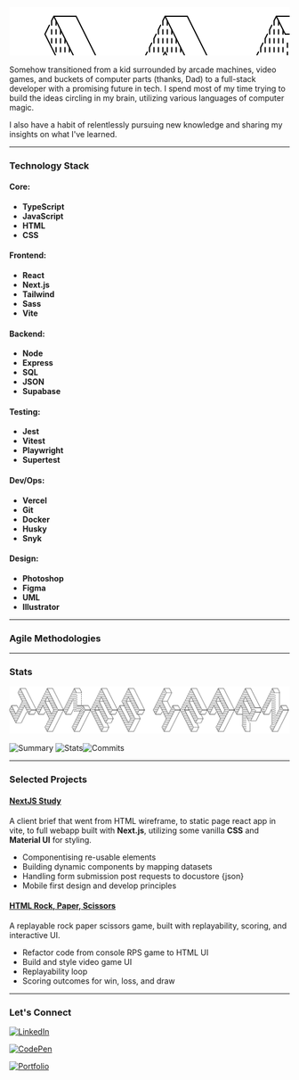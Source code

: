 <svg xmlns="http://www.w3.org/2000/svg" width="2072" height="352" class="svgbob">
    <style>
      .svgbob line, .svgbob path, .svgbob circle, .svgbob rect, .svgbob polygon {
      stroke: black;
      stroke-width: 2;
      stroke-opacity: 1;
      fill-opacity: 1;
      stroke-linecap: round;
      stroke-linejoin: miter;
      }
      .svgbob text {
      white-space: pre;
      fill: black;
      font-family: Iosevka Fixed, monospace;
      font-size: 14px;
      }
      .svgbob rect.backdrop {
      stroke: none;
      fill: white;
      }
      .svgbob .broken {
      stroke-dasharray: 8;
      }
      .svgbob .filled {
      fill: black;
      }
      .svgbob .bg_filled {
      fill: white;
      stroke-width: 1;
      }
      .svgbob .nofill {
      fill: white;
      }
      .svgbob .end_marked_arrow {
      marker-end: url(#arrow);
      }
      .svgbob .start_marked_arrow {
      marker-start: url(#arrow);
      }
      .svgbob .end_marked_diamond {
      marker-end: url(#diamond);
      }
      .svgbob .start_marked_diamond {
      marker-start: url(#diamond);
      }
      .svgbob .end_marked_circle {
      marker-end: url(#circle);
      }
      .svgbob .start_marked_circle {
      marker-start: url(#circle);
      }
      .svgbob .end_marked_open_circle {
      marker-end: url(#open_circle);
      }
      .svgbob .start_marked_open_circle {
      marker-start: url(#open_circle);
      }
      .svgbob .end_marked_big_open_circle {
      marker-end: url(#big_open_circle);
      }
      .svgbob .start_marked_big_open_circle {
      marker-start: url(#big_open_circle);
      }
      <!--separator-->
    </style>
    <defs>
      <marker id="arrow" viewBox="-2 -2 8 8" refX="4" refY="2" markerWidth="7" markerHeight="7" orient="auto-start-reverse">
        <polygon points="0,0 0,4 4,2 0,0"></polygon>
      </marker>
      <marker id="diamond" viewBox="-2 -2 8 8" refX="4" refY="2" markerWidth="7" markerHeight="7" orient="auto-start-reverse">
        <polygon points="0,2 2,0 4,2 2,4 0,2"></polygon>
      </marker>
      <marker id="circle" viewBox="0 0 8 8" refX="4" refY="4" markerWidth="7" markerHeight="7" orient="auto-start-reverse">
        <circle cx="4" cy="4" r="2" class="filled"></circle>
      </marker>
      <marker id="open_circle" viewBox="0 0 8 8" refX="4" refY="4" markerWidth="7" markerHeight="7" orient="auto-start-reverse">
        <circle cx="4" cy="4" r="2" class="bg_filled"></circle>
      </marker>
      <marker id="big_open_circle" viewBox="0 0 8 8" refX="4" refY="4" markerWidth="7" markerHeight="7" orient="auto-start-reverse">
        <circle cx="4" cy="4" r="3" class="bg_filled"></circle>
      </marker>
    </defs>
    <rect class="backdrop" x="0" y="0" width="2072" height="352"></rect>
    <line x1="1964" y1="64" x2="1964" y2="288" class="broken"></line>
    <line x1="1820" y1="192" x2="1860" y2="192" class="solid"></line>
    <line x1="1940" y1="176" x2="1940" y2="272" class="solid"></line>
    <line x1="1752" y1="224" x2="1768" y2="256" class="solid"></line>
    <line x1="1768" y1="264" x2="1780" y2="264" class="broken"></line>
    <line x1="1720" y1="288" x2="1744" y2="336" class="solid"></line>
    <g>
      <line x1="80" y1="16" x2="120" y2="16" class="solid"></line>
      <line x1="80" y1="16" x2="76" y2="24" class="solid"></line>
      <line x1="76" y1="24" x2="76" y2="64" class="broken"></line>
      <line x1="80" y1="16" x2="148" y2="152" class="solid"></line>
      <line x1="84" y1="24" x2="84" y2="80" class="broken"></line>
      <line x1="120" y1="16" x2="184" y2="144" class="solid"></line>
      <line x1="92" y1="40" x2="92" y2="96" class="broken"></line>
      <line x1="100" y1="56" x2="100" y2="160" class="broken"></line>
      <line x1="108" y1="72" x2="108" y2="144" class="broken"></line>
      <line x1="116" y1="88" x2="116" y2="144" class="broken"></line>
      <line x1="124" y1="104" x2="124" y2="160" class="broken"></line>
      <line x1="132" y1="120" x2="132" y2="176" class="broken"></line>
      <line x1="140" y1="136" x2="140" y2="192" class="broken"></line>
      <line x1="144" y1="144" x2="160" y2="176" class="solid"></line>
      <line x1="148" y1="152" x2="148" y2="192" class="broken"></line>
      <line x1="184" y1="144" x2="216" y2="208" class="solid"></line>
      <line x1="248" y1="144" x2="216" y2="208" class="solid"></line>
      <line x1="248" y1="144" x2="296" y2="240" class="solid"></line>
      <line x1="160" y1="176" x2="200" y2="176" class="solid"></line>
      <line x1="208" y1="160" x2="184" y2="208" class="solid"></line>
      <line x1="216" y1="208" x2="256" y2="208" class="solid"></line>
      <line x1="264" y1="192" x2="256" y2="208" class="solid"></line>
      <line x1="296" y1="240" x2="292" y2="248" class="solid"></line>
      <line x1="292" y1="248" x2="292" y2="304" class="broken"></line>
      <line x1="112" y1="144" x2="48" y2="272" class="solid"></line>
      <line x1="112" y1="144" x2="144" y2="208" class="solid"></line>
      <line x1="160" y1="176" x2="144" y2="208" class="solid"></line>
      <line x1="144" y1="208" x2="184" y2="208" class="solid"></line>
      <line x1="8" y1="160" x2="0" y2="176" class="solid"></line>
      <line x1="0" y1="176" x2="48" y2="272" class="solid"></line>
      <line x1="128" y1="192" x2="88" y2="272" class="solid"></line>
      <line x1="48" y1="272" x2="88" y2="272" class="solid"></line>
    </g>
    <g>
      <line x1="280" y1="16" x2="320" y2="16" class="solid"></line>
      <line x1="280" y1="16" x2="276" y2="24" class="solid"></line>
      <line x1="276" y1="24" x2="276" y2="80" class="broken"></line>
      <line x1="280" y1="16" x2="348" y2="152" class="solid"></line>
      <line x1="284" y1="24" x2="284" y2="80" class="broken"></line>
      <line x1="320" y1="16" x2="384" y2="144" class="solid"></line>
      <line x1="292" y1="40" x2="292" y2="96" class="broken"></line>
      <line x1="300" y1="56" x2="300" y2="112" class="broken"></line>
      <line x1="308" y1="72" x2="308" y2="128" class="broken"></line>
      <line x1="316" y1="88" x2="316" y2="144" class="broken"></line>
      <line x1="324" y1="104" x2="324" y2="160" class="broken"></line>
      <line x1="332" y1="120" x2="332" y2="224" class="broken"></line>
      <line x1="340" y1="136" x2="340" y2="208" class="broken"></line>
      <line x1="344" y1="144" x2="360" y2="176" class="solid"></line>
      <line x1="348" y1="152" x2="348" y2="192" class="broken"></line>
      <line x1="480" y1="16" x2="520" y2="16" class="solid"></line>
      <line x1="480" y1="16" x2="476" y2="24" class="solid"></line>
      <line x1="476" y1="24" x2="476" y2="168" class="broken"></line>
      <line x1="480" y1="16" x2="496" y2="48" class="solid"></line>
      <line x1="484" y1="24" x2="484" y2="176" class="broken"></line>
      <line x1="520" y1="16" x2="532" y2="40" class="solid"></line>
      <line x1="492" y1="40" x2="492" y2="176" class="broken"></line>
      <line x1="496" y1="48" x2="536" y2="48" class="solid"></line>
      <line x1="532" y1="40" x2="532" y2="224" class="broken"></line>
      <line x1="476" y1="168" x2="456" y2="208" class="solid"></line>
      <line x1="472" y1="96" x2="416" y2="208" class="solid"></line>
      <line x1="384" y1="144" x2="416" y2="208" class="solid"></line>
      <line x1="360" y1="176" x2="400" y2="176" class="solid"></line>
      <line x1="408" y1="160" x2="320" y2="336" class="solid"></line>
      <line x1="360" y1="176" x2="296" y2="304" class="solid"></line>
      <line x1="416" y1="208" x2="456" y2="208" class="solid"></line>
      <line x1="272" y1="288" x2="264" y2="304" class="solid"></line>
      <line x1="264" y1="304" x2="280" y2="336" class="solid"></line>
      <line x1="296" y1="304" x2="280" y2="336" class="solid"></line>
      <line x1="280" y1="336" x2="320" y2="336" class="solid"></line>
    </g>
    <g>
      <line x1="680" y1="16" x2="720" y2="16" class="solid"></line>
      <line x1="680" y1="16" x2="676" y2="24" class="solid"></line>
      <line x1="676" y1="24" x2="676" y2="80" class="broken"></line>
      <line x1="680" y1="16" x2="748" y2="152" class="solid"></line>
      <line x1="684" y1="24" x2="684" y2="80" class="broken"></line>
      <line x1="720" y1="16" x2="848" y2="272" class="solid"></line>
      <line x1="692" y1="40" x2="692" y2="96" class="broken"></line>
      <line x1="700" y1="56" x2="700" y2="112" class="broken"></line>
      <line x1="708" y1="72" x2="708" y2="128" class="broken"></line>
      <line x1="716" y1="88" x2="716" y2="144" class="broken"></line>
      <line x1="724" y1="104" x2="724" y2="160" class="broken"></line>
      <line x1="732" y1="120" x2="732" y2="176" class="broken"></line>
      <line x1="740" y1="136" x2="740" y2="192" class="broken"></line>
      <line x1="744" y1="144" x2="760" y2="176" class="solid"></line>
      <line x1="748" y1="152" x2="748" y2="192" class="broken"></line>
      <line x1="760" y1="176" x2="800" y2="176" class="solid"></line>
      <line x1="808" y1="160" x2="784" y2="208" class="solid"></line>
      <line x1="680" y1="80" x2="664" y2="112" class="solid"></line>
      <line x1="680" y1="80" x2="744" y2="208" class="solid"></line>
      <line x1="664" y1="112" x2="696" y2="112" class="solid"></line>
      <line x1="664" y1="112" x2="728" y2="240" class="solid"></line>
      <line x1="668" y1="120" x2="668" y2="176" class="broken"></line>
      <line x1="676" y1="136" x2="676" y2="192" class="broken"></line>
      <line x1="684" y1="152" x2="684" y2="208" class="broken"></line>
      <line x1="692" y1="168" x2="692" y2="224" class="broken"></line>
      <line x1="700" y1="184" x2="700" y2="240" class="broken"></line>
      <line x1="760" y1="176" x2="744" y2="208" class="solid"></line>
      <line x1="708" y1="200" x2="708" y2="256" class="broken"></line>
      <line x1="744" y1="208" x2="784" y2="208" class="solid"></line>
      <line x1="716" y1="216" x2="716" y2="256" class="broken"></line>
      <line x1="752" y1="208" x2="768" y2="240" class="solid"></line>
      <line x1="728" y1="240" x2="768" y2="240" class="solid"></line>
      <line x1="768" y1="240" x2="752" y2="272" class="solid"></line>
      <line x1="880" y1="16" x2="920" y2="16" class="solid"></line>
      <line x1="880" y1="16" x2="876" y2="24" class="solid"></line>
      <line x1="876" y1="24" x2="876" y2="80" class="broken"></line>
      <line x1="880" y1="16" x2="948" y2="152" class="solid"></line>
      <line x1="884" y1="24" x2="884" y2="80" class="broken"></line>
      <line x1="920" y1="16" x2="984" y2="144" class="solid"></line>
      <line x1="892" y1="40" x2="892" y2="96" class="broken"></line>
      <line x1="900" y1="56" x2="900" y2="112" class="broken"></line>
      <line x1="908" y1="72" x2="908" y2="128" class="broken"></line>
      <line x1="916" y1="88" x2="916" y2="144" class="broken"></line>
      <line x1="924" y1="104" x2="924" y2="160" class="broken"></line>
      <line x1="932" y1="120" x2="932" y2="176" class="broken"></line>
      <line x1="940" y1="136" x2="940" y2="192" class="broken"></line>
      <line x1="944" y1="144" x2="960" y2="176" class="solid"></line>
      <line x1="948" y1="152" x2="948" y2="192" class="broken"></line>
      <line x1="984" y1="144" x2="1000" y2="176" class="solid"></line>
      <line x1="960" y1="176" x2="1000" y2="176" class="solid"></line>
      <line x1="1000" y1="176" x2="984" y2="208" class="solid"></line>
      <line x1="880" y1="80" x2="864" y2="112" class="solid"></line>
      <line x1="880" y1="80" x2="944" y2="208" class="solid"></line>
      <line x1="864" y1="112" x2="896" y2="112" class="solid"></line>
      <line x1="864" y1="112" x2="928" y2="240" class="solid"></line>
      <line x1="868" y1="120" x2="868" y2="176" class="broken"></line>
      <line x1="876" y1="136" x2="876" y2="192" class="broken"></line>
      <line x1="884" y1="152" x2="884" y2="208" class="broken"></line>
      <line x1="892" y1="168" x2="892" y2="224" class="broken"></line>
      <line x1="900" y1="184" x2="900" y2="288" class="broken"></line>
      <line x1="960" y1="176" x2="944" y2="208" class="solid"></line>
      <line x1="908" y1="200" x2="908" y2="272" class="broken"></line>
      <line x1="944" y1="208" x2="984" y2="208" class="solid"></line>
      <line x1="916" y1="216" x2="916" y2="256" class="broken"></line>
      <line x1="952" y1="208" x2="968" y2="240" class="solid"></line>
      <line x1="928" y1="240" x2="968" y2="240" class="solid"></line>
      <line x1="928" y1="240" x2="880" y2="336" class="solid"></line>
      <line x1="968" y1="240" x2="920" y2="336" class="solid"></line>
      <line x1="848" y1="272" x2="880" y2="336" class="solid"></line>
      <line x1="880" y1="336" x2="920" y2="336" class="solid"></line>
      <line x1="500" y1="64" x2="500" y2="176" class="broken"></line>
      <line x1="500" y1="144" x2="584" y2="144" class="solid"></line>
      <line x1="508" y1="144" x2="508" y2="176" class="broken"></line>
      <line x1="516" y1="144" x2="516" y2="176" class="broken"></line>
      <line x1="524" y1="144" x2="524" y2="176" class="broken"></line>
      <line x1="540" y1="144" x2="540" y2="208" class="broken"></line>
      <line x1="544" y1="144" x2="560" y2="176" class="solid"></line>
      <line x1="548" y1="152" x2="548" y2="192" class="broken"></line>
      <line x1="584" y1="144" x2="648" y2="272" class="solid"></line>
      <line x1="560" y1="176" x2="600" y2="176" class="solid"></line>
      <line x1="608" y1="160" x2="520" y2="336" class="solid"></line>
      <line x1="560" y1="176" x2="496" y2="304" class="solid"></line>
      <line x1="648" y1="272" x2="680" y2="336" class="solid"></line>
      <line x1="648" y1="144" x2="632" y2="176" class="solid"></line>
      <line x1="648" y1="144" x2="712" y2="272" class="solid"></line>
      <line x1="632" y1="176" x2="664" y2="176" class="solid"></line>
      <line x1="632" y1="176" x2="696" y2="304" class="solid"></line>
      <line x1="636" y1="184" x2="636" y2="240" class="broken"></line>
      <line x1="644" y1="200" x2="644" y2="256" class="broken"></line>
      <line x1="652" y1="216" x2="652" y2="272" class="broken"></line>
      <line x1="660" y1="232" x2="660" y2="288" class="broken"></line>
      <line x1="668" y1="248" x2="668" y2="304" class="broken"></line>
      <line x1="728" y1="240" x2="712" y2="272" class="solid"></line>
      <line x1="676" y1="264" x2="676" y2="320" class="broken"></line>
      <line x1="712" y1="272" x2="752" y2="272" class="solid"></line>
      <line x1="684" y1="280" x2="684" y2="320" class="broken"></line>
      <line x1="720" y1="272" x2="736" y2="304" class="solid"></line>
      <line x1="696" y1="304" x2="736" y2="304" class="solid"></line>
      <line x1="696" y1="304" x2="680" y2="336" class="solid"></line>
      <line x1="736" y1="304" x2="720" y2="336" class="solid"></line>
      <line x1="680" y1="336" x2="720" y2="336" class="solid"></line>
      <line x1="472" y1="288" x2="464" y2="304" class="solid"></line>
      <line x1="464" y1="304" x2="480" y2="336" class="solid"></line>
      <line x1="496" y1="304" x2="480" y2="336" class="solid"></line>
      <line x1="480" y1="336" x2="520" y2="336" class="solid"></line>
    </g>
    <g>
      <line x1="72" y1="32" x2="64" y2="48" class="solid"></line>
      <line x1="64" y1="48" x2="96" y2="112" class="solid"></line>
      <line x1="96" y1="112" x2="92" y2="120" class="solid"></line>
      <line x1="92" y1="120" x2="92" y2="176" class="broken"></line>
    </g>
    <g>
      <line x1="272" y1="32" x2="268" y2="40" class="solid"></line>
      <line x1="268" y1="40" x2="268" y2="96" class="broken"></line>
    </g>
    <g>
      <line x1="472" y1="32" x2="468" y2="40" class="solid"></line>
      <line x1="468" y1="40" x2="468" y2="96" class="broken"></line>
    </g>
    <g>
      <line x1="672" y1="32" x2="668" y2="40" class="solid"></line>
      <line x1="668" y1="40" x2="668" y2="96" class="broken"></line>
    </g>
    <g>
      <line x1="872" y1="32" x2="868" y2="40" class="solid"></line>
      <line x1="868" y1="40" x2="868" y2="96" class="broken"></line>
    </g>
    <g>
      <line x1="264" y1="48" x2="260" y2="56" class="solid"></line>
      <line x1="260" y1="56" x2="260" y2="160" class="broken"></line>
    </g>
    <g>
      <line x1="464" y1="48" x2="460" y2="56" class="solid"></line>
      <line x1="460" y1="56" x2="460" y2="112" class="broken"></line>
    </g>
    <g>
      <line x1="664" y1="48" x2="660" y2="56" class="solid"></line>
      <line x1="660" y1="56" x2="660" y2="160" class="broken"></line>
    </g>
    <g>
      <line x1="864" y1="48" x2="860" y2="56" class="solid"></line>
      <line x1="860" y1="56" x2="860" y2="160" class="broken"></line>
    </g>
    <g>
      <line x1="256" y1="64" x2="252" y2="72" class="solid"></line>
      <line x1="252" y1="72" x2="252" y2="144" class="broken"></line>
    </g>
    <g>
      <line x1="456" y1="64" x2="452" y2="72" class="solid"></line>
      <line x1="452" y1="72" x2="452" y2="128" class="broken"></line>
    </g>
    <g>
      <line x1="656" y1="64" x2="652" y2="72" class="solid"></line>
      <line x1="652" y1="72" x2="652" y2="144" class="broken"></line>
    </g>
    <g>
      <line x1="856" y1="64" x2="852" y2="72" class="solid"></line>
      <line x1="852" y1="72" x2="852" y2="144" class="broken"></line>
    </g>
    <g>
      <line x1="248" y1="80" x2="244" y2="88" class="solid"></line>
      <line x1="244" y1="88" x2="244" y2="144" class="broken"></line>
    </g>
    <g>
      <line x1="280" y1="80" x2="264" y2="112" class="solid"></line>
      <line x1="280" y1="80" x2="328" y2="176" class="solid"></line>
      <line x1="264" y1="112" x2="296" y2="112" class="solid"></line>
      <line x1="264" y1="112" x2="312" y2="208" class="solid"></line>
      <line x1="268" y1="120" x2="268" y2="176" class="broken"></line>
      <line x1="276" y1="136" x2="276" y2="192" class="broken"></line>
      <line x1="284" y1="152" x2="284" y2="208" class="broken"></line>
      <line x1="292" y1="168" x2="292" y2="224" class="broken"></line>
      <line x1="300" y1="184" x2="300" y2="288" class="broken"></line>
      <line x1="328" y1="176" x2="324" y2="184" class="solid"></line>
      <line x1="324" y1="184" x2="324" y2="240" class="broken"></line>
      <line x1="308" y1="200" x2="308" y2="272" class="broken"></line>
    </g>
    <g>
      <line x1="448" y1="80" x2="444" y2="88" class="solid"></line>
      <line x1="444" y1="88" x2="444" y2="144" class="broken"></line>
    </g>
    <g>
      <line x1="648" y1="80" x2="644" y2="88" class="solid"></line>
      <line x1="644" y1="88" x2="644" y2="144" class="broken"></line>
    </g>
    <g>
      <line x1="848" y1="80" x2="844" y2="88" class="solid"></line>
      <line x1="844" y1="88" x2="844" y2="128" class="broken"></line>
    </g>
    <g>
      <line x1="240" y1="96" x2="236" y2="104" class="solid"></line>
      <line x1="236" y1="104" x2="236" y2="160" class="broken"></line>
    </g>
    <g>
      <line x1="440" y1="96" x2="436" y2="104" class="solid"></line>
      <line x1="436" y1="104" x2="436" y2="160" class="broken"></line>
    </g>
    <g>
      <line x1="640" y1="96" x2="636" y2="104" class="solid"></line>
      <line x1="636" y1="104" x2="636" y2="160" class="broken"></line>
    </g>
    <g>
      <line x1="840" y1="96" x2="832" y2="112" class="solid"></line>
      <line x1="832" y1="112" x2="896" y2="240" class="solid"></line>
      <line x1="816" y1="144" x2="848" y2="144" class="solid"></line>
      <line x1="816" y1="144" x2="812" y2="152" class="solid"></line>
      <line x1="812" y1="152" x2="812" y2="192" class="broken"></line>
      <line x1="816" y1="144" x2="880" y2="272" class="solid"></line>
      <line x1="820" y1="152" x2="820" y2="208" class="broken"></line>
      <line x1="828" y1="168" x2="828" y2="224" class="broken"></line>
      <line x1="836" y1="184" x2="836" y2="240" class="broken"></line>
      <line x1="844" y1="200" x2="844" y2="256" class="broken"></line>
      <line x1="852" y1="216" x2="852" y2="272" class="broken"></line>
      <line x1="860" y1="232" x2="860" y2="288" class="broken"></line>
      <line x1="868" y1="248" x2="868" y2="304" class="broken"></line>
      <line x1="896" y1="240" x2="892" y2="248" class="solid"></line>
      <line x1="892" y1="248" x2="892" y2="304" class="broken"></line>
      <line x1="876" y1="264" x2="876" y2="320" class="broken"></line>
    </g>
    <g>
      <line x1="232" y1="112" x2="228" y2="120" class="solid"></line>
      <line x1="228" y1="120" x2="228" y2="176" class="broken"></line>
    </g>
    <g>
      <line x1="432" y1="112" x2="428" y2="120" class="solid"></line>
      <line x1="428" y1="120" x2="428" y2="176" class="broken"></line>
    </g>
    <g>
      <line x1="632" y1="112" x2="628" y2="120" class="solid"></line>
      <line x1="628" y1="120" x2="628" y2="224" class="broken"></line>
    </g>
    <g>
      <line x1="16" y1="144" x2="56" y2="144" class="solid"></line>
      <line x1="16" y1="144" x2="12" y2="152" class="solid"></line>
      <line x1="12" y1="152" x2="12" y2="192" class="broken"></line>
      <line x1="16" y1="144" x2="48" y2="208" class="solid"></line>
      <line x1="20" y1="152" x2="20" y2="208" class="broken"></line>
      <line x1="56" y1="144" x2="64" y2="160" class="solid"></line>
      <line x1="28" y1="168" x2="28" y2="224" class="broken"></line>
      <line x1="36" y1="184" x2="36" y2="240" class="broken"></line>
      <line x1="44" y1="200" x2="44" y2="256" class="broken"></line>
    </g>
    <g>
      <line x1="88" y1="128" x2="84" y2="136" class="solid"></line>
      <line x1="84" y1="136" x2="84" y2="192" class="broken"></line>
    </g>
    <g>
      <line x1="224" y1="128" x2="220" y2="136" class="solid"></line>
      <line x1="220" y1="136" x2="220" y2="192" class="broken"></line>
    </g>
    <g>
      <line x1="424" y1="128" x2="420" y2="136" class="solid"></line>
      <line x1="420" y1="136" x2="420" y2="192" class="broken"></line>
    </g>
    <g>
      <line x1="624" y1="128" x2="620" y2="136" class="solid"></line>
      <line x1="620" y1="136" x2="620" y2="208" class="broken"></line>
    </g>
    <g>
      <line x1="80" y1="144" x2="76" y2="152" class="solid"></line>
      <line x1="76" y1="152" x2="76" y2="208" class="broken"></line>
    </g>
    <g>
      <line x1="216" y1="144" x2="212" y2="152" class="solid"></line>
      <line x1="212" y1="152" x2="212" y2="192" class="broken"></line>
    </g>
    <g>
      <line x1="416" y1="144" x2="412" y2="152" class="solid"></line>
      <line x1="412" y1="152" x2="412" y2="192" class="broken"></line>
    </g>
    <g>
      <line x1="616" y1="144" x2="612" y2="152" class="solid"></line>
      <line x1="612" y1="152" x2="612" y2="192" class="broken"></line>
    </g>
    <g>
      <line x1="72" y1="160" x2="68" y2="168" class="solid"></line>
      <line x1="68" y1="168" x2="68" y2="224" class="broken"></line>
    </g>
    <g>
      <line x1="64" y1="176" x2="60" y2="184" class="solid"></line>
      <line x1="60" y1="184" x2="60" y2="240" class="broken"></line>
    </g>
    <g>
      <line x1="480" y1="184" x2="524" y2="184" class="broken"></line>
      <line x1="528" y1="176" x2="524" y2="184" class="solid"></line>
      <line x1="524" y1="184" x2="524" y2="240" class="broken"></line>
    </g>
    <g>
      <line x1="56" y1="192" x2="52" y2="200" class="solid"></line>
      <line x1="52" y1="200" x2="52" y2="256" class="broken"></line>
    </g>
    <g>
      <line x1="320" y1="192" x2="316" y2="200" class="solid"></line>
      <line x1="316" y1="200" x2="316" y2="256" class="broken"></line>
    </g>
    <g>
      <line x1="520" y1="192" x2="516" y2="200" class="solid"></line>
      <line x1="516" y1="200" x2="516" y2="256" class="broken"></line>
    </g>
    <g>
      <line x1="512" y1="208" x2="508" y2="216" class="solid"></line>
      <line x1="508" y1="216" x2="508" y2="272" class="broken"></line>
    </g>
    <g>
      <line x1="504" y1="224" x2="500" y2="232" class="solid"></line>
      <line x1="500" y1="232" x2="500" y2="288" class="broken"></line>
    </g>
    <g>
      <line x1="496" y1="240" x2="492" y2="248" class="solid"></line>
      <line x1="492" y1="248" x2="492" y2="304" class="broken"></line>
    </g>
    <g>
      <line x1="288" y1="256" x2="284" y2="264" class="solid"></line>
      <line x1="284" y1="264" x2="284" y2="320" class="broken"></line>
    </g>
    <g>
      <line x1="488" y1="256" x2="484" y2="264" class="solid"></line>
      <line x1="484" y1="264" x2="484" y2="320" class="broken"></line>
    </g>
    <g>
      <line x1="888" y1="256" x2="884" y2="264" class="solid"></line>
      <line x1="884" y1="264" x2="884" y2="320" class="broken"></line>
    </g>
    <g>
      <line x1="280" y1="272" x2="276" y2="280" class="solid"></line>
      <line x1="276" y1="280" x2="276" y2="320" class="broken"></line>
    </g>
    <g>
      <line x1="480" y1="272" x2="476" y2="280" class="solid"></line>
      <line x1="476" y1="280" x2="476" y2="320" class="broken"></line>
    </g>
    <g>
      <line x1="1144" y1="16" x2="1184" y2="16" class="solid"></line>
      <line x1="1144" y1="16" x2="1140" y2="24" class="solid"></line>
      <line x1="1140" y1="24" x2="1140" y2="80" class="broken"></line>
      <line x1="1144" y1="16" x2="1160" y2="48" class="solid"></line>
      <line x1="1148" y1="24" x2="1148" y2="64" class="broken"></line>
      <line x1="1184" y1="16" x2="1200" y2="48" class="solid"></line>
      <line x1="1160" y1="48" x2="1200" y2="48" class="solid"></line>
      <line x1="1160" y1="48" x2="1128" y2="112" class="solid"></line>
      <line x1="1200" y1="48" x2="1168" y2="112" class="solid"></line>
      <line x1="1128" y1="112" x2="1168" y2="112" class="solid"></line>
      <line x1="1128" y1="112" x2="1176" y2="208" class="solid"></line>
      <line x1="1132" y1="120" x2="1132" y2="176" class="broken"></line>
      <line x1="1168" y1="112" x2="1192" y2="160" class="solid"></line>
      <line x1="1140" y1="136" x2="1140" y2="192" class="broken"></line>
      <line x1="1148" y1="152" x2="1148" y2="208" class="broken"></line>
      <line x1="1156" y1="168" x2="1156" y2="224" class="broken"></line>
      <line x1="1164" y1="184" x2="1164" y2="288" class="broken"></line>
      <line x1="1172" y1="200" x2="1172" y2="272" class="broken"></line>
    </g>
    <g>
      <line x1="1344" y1="16" x2="1384" y2="16" class="solid"></line>
      <line x1="1344" y1="16" x2="1340" y2="24" class="solid"></line>
      <line x1="1340" y1="24" x2="1340" y2="80" class="broken"></line>
      <line x1="1344" y1="16" x2="1412" y2="152" class="solid"></line>
      <line x1="1348" y1="24" x2="1348" y2="80" class="broken"></line>
      <line x1="1384" y1="16" x2="1448" y2="144" class="solid"></line>
      <line x1="1356" y1="40" x2="1356" y2="96" class="broken"></line>
      <line x1="1364" y1="56" x2="1364" y2="112" class="broken"></line>
      <line x1="1372" y1="72" x2="1372" y2="128" class="broken"></line>
      <line x1="1380" y1="88" x2="1380" y2="144" class="broken"></line>
      <line x1="1388" y1="104" x2="1388" y2="160" class="broken"></line>
      <line x1="1396" y1="120" x2="1396" y2="176" class="broken"></line>
      <line x1="1404" y1="136" x2="1404" y2="192" class="broken"></line>
      <line x1="1408" y1="144" x2="1424" y2="176" class="solid"></line>
      <line x1="1412" y1="152" x2="1412" y2="192" class="broken"></line>
      <line x1="1448" y1="144" x2="1480" y2="208" class="solid"></line>
      <line x1="1512" y1="144" x2="1480" y2="208" class="solid"></line>
      <line x1="1512" y1="144" x2="1560" y2="240" class="solid"></line>
      <line x1="1424" y1="176" x2="1464" y2="176" class="solid"></line>
      <line x1="1472" y1="160" x2="1448" y2="208" class="solid"></line>
      <line x1="1480" y1="208" x2="1520" y2="208" class="solid"></line>
      <line x1="1528" y1="192" x2="1520" y2="208" class="solid"></line>
      <line x1="1560" y1="240" x2="1556" y2="248" class="solid"></line>
      <line x1="1556" y1="248" x2="1556" y2="304" class="broken"></line>
      <line x1="1344" y1="80" x2="1328" y2="112" class="solid"></line>
      <line x1="1344" y1="80" x2="1408" y2="208" class="solid"></line>
      <line x1="1328" y1="112" x2="1360" y2="112" class="solid"></line>
      <line x1="1328" y1="112" x2="1392" y2="240" class="solid"></line>
      <line x1="1332" y1="120" x2="1332" y2="176" class="broken"></line>
      <line x1="1340" y1="136" x2="1340" y2="192" class="broken"></line>
      <line x1="1348" y1="152" x2="1348" y2="208" class="broken"></line>
      <line x1="1356" y1="168" x2="1356" y2="224" class="broken"></line>
      <line x1="1364" y1="184" x2="1364" y2="240" class="broken"></line>
      <line x1="1424" y1="176" x2="1408" y2="208" class="solid"></line>
      <line x1="1372" y1="200" x2="1372" y2="256" class="broken"></line>
      <line x1="1408" y1="208" x2="1448" y2="208" class="solid"></line>
      <line x1="1380" y1="216" x2="1380" y2="256" class="broken"></line>
      <line x1="1416" y1="208" x2="1432" y2="240" class="solid"></line>
      <line x1="1392" y1="240" x2="1432" y2="240" class="solid"></line>
      <line x1="1432" y1="240" x2="1416" y2="272" class="solid"></line>
      <line x1="1208" y1="144" x2="1248" y2="144" class="solid"></line>
      <line x1="1208" y1="144" x2="1204" y2="152" class="solid"></line>
      <line x1="1204" y1="152" x2="1204" y2="208" class="broken"></line>
      <line x1="1208" y1="144" x2="1224" y2="176" class="solid"></line>
      <line x1="1212" y1="152" x2="1212" y2="192" class="broken"></line>
      <line x1="1248" y1="144" x2="1312" y2="272" class="solid"></line>
      <line x1="1224" y1="176" x2="1264" y2="176" class="solid"></line>
      <line x1="1272" y1="160" x2="1184" y2="336" class="solid"></line>
      <line x1="1224" y1="176" x2="1160" y2="304" class="solid"></line>
      <line x1="1312" y1="272" x2="1344" y2="336" class="solid"></line>
      <line x1="1312" y1="144" x2="1296" y2="176" class="solid"></line>
      <line x1="1312" y1="144" x2="1376" y2="272" class="solid"></line>
      <line x1="1296" y1="176" x2="1328" y2="176" class="solid"></line>
      <line x1="1296" y1="176" x2="1360" y2="304" class="solid"></line>
      <line x1="1300" y1="184" x2="1300" y2="240" class="broken"></line>
      <line x1="1308" y1="200" x2="1308" y2="256" class="broken"></line>
      <line x1="1316" y1="216" x2="1316" y2="272" class="broken"></line>
      <line x1="1324" y1="232" x2="1324" y2="288" class="broken"></line>
      <line x1="1332" y1="248" x2="1332" y2="304" class="broken"></line>
      <line x1="1392" y1="240" x2="1376" y2="272" class="solid"></line>
      <line x1="1340" y1="264" x2="1340" y2="320" class="broken"></line>
      <line x1="1376" y1="272" x2="1416" y2="272" class="solid"></line>
      <line x1="1348" y1="280" x2="1348" y2="320" class="broken"></line>
      <line x1="1384" y1="272" x2="1400" y2="304" class="solid"></line>
      <line x1="1360" y1="304" x2="1400" y2="304" class="solid"></line>
      <line x1="1360" y1="304" x2="1344" y2="336" class="solid"></line>
      <line x1="1400" y1="304" x2="1384" y2="336" class="solid"></line>
      <line x1="1344" y1="336" x2="1384" y2="336" class="solid"></line>
      <line x1="1136" y1="288" x2="1128" y2="304" class="solid"></line>
      <line x1="1128" y1="304" x2="1144" y2="336" class="solid"></line>
      <line x1="1160" y1="304" x2="1144" y2="336" class="solid"></line>
      <line x1="1144" y1="336" x2="1184" y2="336" class="solid"></line>
    </g>
    <g>
      <line x1="1544" y1="16" x2="1584" y2="16" class="solid"></line>
      <line x1="1544" y1="16" x2="1540" y2="24" class="solid"></line>
      <line x1="1540" y1="24" x2="1540" y2="80" class="broken"></line>
      <line x1="1544" y1="16" x2="1612" y2="152" class="solid"></line>
      <line x1="1548" y1="24" x2="1548" y2="80" class="broken"></line>
      <line x1="1584" y1="16" x2="1648" y2="144" class="solid"></line>
      <line x1="1556" y1="40" x2="1556" y2="96" class="broken"></line>
      <line x1="1564" y1="56" x2="1564" y2="112" class="broken"></line>
      <line x1="1572" y1="72" x2="1572" y2="128" class="broken"></line>
      <line x1="1580" y1="88" x2="1580" y2="144" class="broken"></line>
      <line x1="1588" y1="104" x2="1588" y2="160" class="broken"></line>
      <line x1="1596" y1="120" x2="1596" y2="224" class="broken"></line>
      <line x1="1604" y1="136" x2="1604" y2="208" class="broken"></line>
      <line x1="1608" y1="144" x2="1624" y2="176" class="solid"></line>
      <line x1="1612" y1="152" x2="1612" y2="192" class="broken"></line>
      <line x1="1648" y1="144" x2="1680" y2="208" class="solid"></line>
      <line x1="1712" y1="144" x2="1680" y2="208" class="solid"></line>
      <line x1="1712" y1="144" x2="1724" y2="168" class="solid"></line>
      <line x1="1624" y1="176" x2="1664" y2="176" class="solid"></line>
      <line x1="1672" y1="160" x2="1584" y2="336" class="solid"></line>
      <line x1="1724" y1="168" x2="1724" y2="288" class="solid"></line>
      <line x1="1624" y1="176" x2="1560" y2="304" class="solid"></line>
      <line x1="1680" y1="208" x2="1724" y2="208" class="solid"></line>
      <line x1="1536" y1="288" x2="1528" y2="304" class="solid"></line>
      <line x1="1528" y1="304" x2="1544" y2="336" class="solid"></line>
      <line x1="1560" y1="304" x2="1544" y2="336" class="solid"></line>
      <line x1="1544" y1="336" x2="1584" y2="336" class="solid"></line>
    </g>
    <g>
      <line x1="1744" y1="16" x2="1784" y2="16" class="solid"></line>
      <line x1="1744" y1="16" x2="1740" y2="24" class="solid"></line>
      <line x1="1740" y1="24" x2="1740" y2="80" class="broken"></line>
      <line x1="1744" y1="16" x2="1812" y2="152" class="solid"></line>
      <line x1="1748" y1="24" x2="1748" y2="80" class="broken"></line>
      <line x1="1784" y1="16" x2="1848" y2="144" class="solid"></line>
      <line x1="1756" y1="40" x2="1756" y2="96" class="broken"></line>
      <line x1="1764" y1="56" x2="1764" y2="112" class="broken"></line>
      <line x1="1772" y1="72" x2="1772" y2="128" class="broken"></line>
      <line x1="1780" y1="88" x2="1780" y2="144" class="broken"></line>
      <line x1="1788" y1="104" x2="1788" y2="160" class="broken"></line>
      <line x1="1796" y1="120" x2="1796" y2="224" class="broken"></line>
      <line x1="1804" y1="136" x2="1804" y2="208" class="broken"></line>
      <line x1="1808" y1="144" x2="1816" y2="160" class="solid"></line>
      <line x1="1812" y1="152" x2="1812" y2="192" class="broken"></line>
      <line x1="1816" y1="160" x2="1856" y2="160" class="solid"></line>
      <line x1="1848" y1="144" x2="1856" y2="160" class="solid"></line>
    </g>
    <g>
      <line x1="1944" y1="16" x2="1984" y2="16" class="solid"></line>
      <line x1="1944" y1="16" x2="1940" y2="24" class="solid"></line>
      <line x1="1940" y1="24" x2="1940" y2="168" class="broken"></line>
      <line x1="1944" y1="16" x2="1960" y2="48" class="solid"></line>
      <line x1="1948" y1="24" x2="1948" y2="320" class="broken"></line>
      <line x1="1984" y1="16" x2="1996" y2="40" class="solid"></line>
      <line x1="1956" y1="40" x2="1956" y2="304" class="broken"></line>
      <line x1="1960" y1="48" x2="2000" y2="48" class="solid"></line>
      <line x1="1996" y1="40" x2="1996" y2="160" class="solid"></line>
      <line x1="1940" y1="168" x2="1920" y2="208" class="solid"></line>
      <line x1="1936" y1="96" x2="1880" y2="208" class="solid"></line>
      <line x1="1860" y1="160" x2="1860" y2="168" class="solid"></line>
      <line x1="1860" y1="168" x2="1880" y2="208" class="solid"></line>
      <line x1="1872" y1="160" x2="1864" y2="176" class="solid"></line>
      <line x1="1880" y1="208" x2="1920" y2="208" class="solid"></line>
    </g>
    <g>
      <line x1="1136" y1="32" x2="1132" y2="40" class="solid"></line>
      <line x1="1132" y1="40" x2="1132" y2="96" class="broken"></line>
    </g>
    <g>
      <line x1="1336" y1="32" x2="1332" y2="40" class="solid"></line>
      <line x1="1332" y1="40" x2="1332" y2="96" class="broken"></line>
    </g>
    <g>
      <line x1="1536" y1="32" x2="1532" y2="40" class="solid"></line>
      <line x1="1532" y1="40" x2="1532" y2="96" class="broken"></line>
    </g>
    <g>
      <line x1="1736" y1="32" x2="1732" y2="40" class="solid"></line>
      <line x1="1732" y1="40" x2="1732" y2="96" class="broken"></line>
    </g>
    <g>
      <line x1="1936" y1="32" x2="1932" y2="40" class="solid"></line>
      <line x1="1932" y1="40" x2="1932" y2="96" class="broken"></line>
    </g>
    <g>
      <line x1="1128" y1="48" x2="1124" y2="56" class="solid"></line>
      <line x1="1124" y1="56" x2="1124" y2="160" class="broken"></line>
    </g>
    <g>
      <line x1="1328" y1="48" x2="1324" y2="56" class="solid"></line>
      <line x1="1324" y1="56" x2="1324" y2="160" class="broken"></line>
    </g>
    <g>
      <line x1="1528" y1="48" x2="1524" y2="56" class="solid"></line>
      <line x1="1524" y1="56" x2="1524" y2="160" class="broken"></line>
    </g>
    <g>
      <line x1="1728" y1="48" x2="1724" y2="56" class="solid"></line>
      <line x1="1724" y1="56" x2="1724" y2="160" class="broken"></line>
    </g>
    <g>
      <line x1="1928" y1="48" x2="1924" y2="56" class="solid"></line>
      <line x1="1924" y1="56" x2="1924" y2="112" class="broken"></line>
    </g>
    <g>
      <line x1="1120" y1="64" x2="1116" y2="72" class="solid"></line>
      <line x1="1116" y1="72" x2="1116" y2="144" class="broken"></line>
    </g>
    <g>
      <line x1="1320" y1="64" x2="1316" y2="72" class="solid"></line>
      <line x1="1316" y1="72" x2="1316" y2="144" class="broken"></line>
    </g>
    <g>
      <line x1="1520" y1="64" x2="1516" y2="72" class="solid"></line>
      <line x1="1516" y1="72" x2="1516" y2="144" class="broken"></line>
    </g>
    <g>
      <line x1="1720" y1="64" x2="1716" y2="72" class="solid"></line>
      <line x1="1716" y1="72" x2="1716" y2="144" class="broken"></line>
    </g>
    <g>
      <line x1="1920" y1="64" x2="1916" y2="72" class="solid"></line>
      <line x1="1916" y1="72" x2="1916" y2="128" class="broken"></line>
    </g>
    <g>
      <line x1="1112" y1="80" x2="1108" y2="88" class="solid"></line>
      <line x1="1108" y1="88" x2="1108" y2="144" class="broken"></line>
    </g>
    <g>
      <line x1="1312" y1="80" x2="1308" y2="88" class="solid"></line>
      <line x1="1308" y1="88" x2="1308" y2="144" class="broken"></line>
    </g>
    <g>
      <line x1="1512" y1="80" x2="1508" y2="88" class="solid"></line>
      <line x1="1508" y1="88" x2="1508" y2="144" class="broken"></line>
    </g>
    <g>
      <line x1="1544" y1="80" x2="1528" y2="112" class="solid"></line>
      <line x1="1544" y1="80" x2="1592" y2="176" class="solid"></line>
      <line x1="1528" y1="112" x2="1560" y2="112" class="solid"></line>
      <line x1="1528" y1="112" x2="1576" y2="208" class="solid"></line>
      <line x1="1532" y1="120" x2="1532" y2="176" class="broken"></line>
      <line x1="1540" y1="136" x2="1540" y2="192" class="broken"></line>
      <line x1="1548" y1="152" x2="1548" y2="208" class="broken"></line>
      <line x1="1556" y1="168" x2="1556" y2="224" class="broken"></line>
      <line x1="1564" y1="184" x2="1564" y2="288" class="broken"></line>
      <line x1="1592" y1="176" x2="1588" y2="184" class="solid"></line>
      <line x1="1588" y1="184" x2="1588" y2="240" class="broken"></line>
      <line x1="1572" y1="200" x2="1572" y2="272" class="broken"></line>
    </g>
    <g>
      <line x1="1712" y1="80" x2="1708" y2="88" class="solid"></line>
      <line x1="1708" y1="88" x2="1708" y2="144" class="broken"></line>
    </g>
    <g>
      <line x1="1744" y1="80" x2="1728" y2="112" class="solid"></line>
      <line x1="1744" y1="80" x2="1792" y2="176" class="solid"></line>
      <line x1="1728" y1="112" x2="1760" y2="112" class="solid"></line>
      <line x1="1728" y1="112" x2="1776" y2="208" class="solid"></line>
      <line x1="1732" y1="120" x2="1732" y2="304" class="broken"></line>
      <line x1="1740" y1="136" x2="1740" y2="320" class="broken"></line>
      <line x1="1748" y1="152" x2="1748" y2="336" class="broken"></line>
      <line x1="1756" y1="168" x2="1756" y2="224" class="broken"></line>
      <line x1="1764" y1="184" x2="1764" y2="240" class="broken"></line>
      <line x1="1792" y1="176" x2="1788" y2="184" class="solid"></line>
      <line x1="1788" y1="184" x2="1788" y2="240" class="broken"></line>
      <line x1="1772" y1="200" x2="1772" y2="256" class="broken"></line>
      <line x1="1780" y1="272" x2="1780" y2="336" class="solid"></line>
      <line x1="1748" y1="336" x2="1780" y2="336" class="solid"></line>
    </g>
    <g>
      <line x1="1912" y1="80" x2="1908" y2="88" class="solid"></line>
      <line x1="1908" y1="88" x2="1908" y2="144" class="broken"></line>
    </g>
    <g>
      <line x1="1104" y1="96" x2="1100" y2="104" class="solid"></line>
      <line x1="1100" y1="104" x2="1100" y2="160" class="broken"></line>
    </g>
    <g>
      <line x1="1304" y1="96" x2="1300" y2="104" class="solid"></line>
      <line x1="1300" y1="104" x2="1300" y2="160" class="broken"></line>
    </g>
    <g>
      <line x1="1504" y1="96" x2="1500" y2="104" class="solid"></line>
      <line x1="1500" y1="104" x2="1500" y2="160" class="broken"></line>
    </g>
    <g>
      <line x1="1704" y1="96" x2="1700" y2="104" class="solid"></line>
      <line x1="1700" y1="104" x2="1700" y2="160" class="broken"></line>
    </g>
    <g>
      <line x1="1904" y1="96" x2="1900" y2="104" class="solid"></line>
      <line x1="1900" y1="104" x2="1900" y2="160" class="broken"></line>
    </g>
    <g>
      <line x1="1096" y1="112" x2="1092" y2="120" class="solid"></line>
      <line x1="1092" y1="120" x2="1092" y2="176" class="broken"></line>
    </g>
    <g>
      <line x1="1296" y1="112" x2="1292" y2="120" class="solid"></line>
      <line x1="1292" y1="120" x2="1292" y2="224" class="broken"></line>
    </g>
    <g>
      <line x1="1496" y1="112" x2="1492" y2="120" class="solid"></line>
      <line x1="1492" y1="120" x2="1492" y2="176" class="broken"></line>
    </g>
    <g>
      <line x1="1696" y1="112" x2="1692" y2="120" class="solid"></line>
      <line x1="1692" y1="120" x2="1692" y2="176" class="broken"></line>
    </g>
    <g>
      <line x1="1896" y1="112" x2="1892" y2="120" class="solid"></line>
      <line x1="1892" y1="120" x2="1892" y2="160" class="broken"></line>
    </g>
    <g>
      <line x1="1088" y1="128" x2="1084" y2="136" class="solid"></line>
      <line x1="1084" y1="136" x2="1084" y2="192" class="broken"></line>
    </g>
    <g>
      <line x1="1288" y1="128" x2="1284" y2="136" class="solid"></line>
      <line x1="1284" y1="136" x2="1284" y2="208" class="broken"></line>
    </g>
    <g>
      <line x1="1488" y1="128" x2="1484" y2="136" class="solid"></line>
      <line x1="1484" y1="136" x2="1484" y2="192" class="broken"></line>
    </g>
    <g>
      <line x1="1688" y1="128" x2="1684" y2="136" class="solid"></line>
      <line x1="1684" y1="136" x2="1684" y2="192" class="broken"></line>
    </g>
    <g>
      <line x1="1888" y1="128" x2="1884" y2="136" class="solid"></line>
      <line x1="1884" y1="136" x2="1884" y2="192" class="broken"></line>
    </g>
    <g>
      <line x1="2008" y1="144" x2="2048" y2="144" class="solid"></line>
      <line x1="2008" y1="144" x2="2004" y2="152" class="solid"></line>
      <line x1="2004" y1="152" x2="2004" y2="208" class="broken"></line>
      <line x1="2008" y1="144" x2="2024" y2="176" class="solid"></line>
      <line x1="2012" y1="152" x2="2012" y2="192" class="broken"></line>
      <line x1="2048" y1="144" x2="2064" y2="176" class="solid"></line>
      <line x1="2024" y1="176" x2="2064" y2="176" class="solid"></line>
      <line x1="2024" y1="176" x2="1960" y2="304" class="solid"></line>
      <line x1="2064" y1="176" x2="2000" y2="304" class="solid"></line>
      <line x1="2000" y1="304" x2="1984" y2="336" class="solid"></line>
      <line x1="1936" y1="288" x2="1928" y2="304" class="solid"></line>
      <line x1="1928" y1="304" x2="1944" y2="336" class="solid"></line>
      <line x1="1960" y1="304" x2="1944" y2="336" class="solid"></line>
      <line x1="1944" y1="336" x2="1984" y2="336" class="solid"></line>
    </g>
    <g>
      <line x1="1080" y1="144" x2="1076" y2="152" class="solid"></line>
      <line x1="1076" y1="152" x2="1076" y2="192" class="broken"></line>
    </g>
    <g>
      <line x1="1112" y1="144" x2="1080" y2="208" class="solid"></line>
      <line x1="1112" y1="144" x2="1160" y2="240" class="solid"></line>
      <line x1="1160" y1="240" x2="1156" y2="248" class="solid"></line>
      <line x1="1156" y1="248" x2="1156" y2="304" class="broken"></line>
      <line x1="1072" y1="160" x2="1064" y2="176" class="solid"></line>
      <line x1="1064" y1="176" x2="1080" y2="208" class="solid"></line>
      <line x1="1080" y1="208" x2="1120" y2="208" class="solid"></line>
      <line x1="1128" y1="192" x2="1120" y2="208" class="solid"></line>
    </g>
    <g>
      <line x1="1280" y1="144" x2="1276" y2="152" class="solid"></line>
      <line x1="1276" y1="152" x2="1276" y2="192" class="broken"></line>
    </g>
    <g>
      <line x1="1480" y1="144" x2="1476" y2="152" class="solid"></line>
      <line x1="1476" y1="152" x2="1476" y2="192" class="broken"></line>
    </g>
    <g>
      <line x1="1680" y1="144" x2="1676" y2="152" class="solid"></line>
      <line x1="1676" y1="152" x2="1676" y2="192" class="broken"></line>
    </g>
    <g>
      <line x1="1880" y1="144" x2="1876" y2="152" class="solid"></line>
      <line x1="1876" y1="152" x2="1876" y2="192" class="broken"></line>
    </g>
    <g>
      <line x1="1200" y1="160" x2="1196" y2="168" class="solid"></line>
      <line x1="1196" y1="168" x2="1196" y2="224" class="broken"></line>
    </g>
    <g>
      <line x1="2000" y1="160" x2="1996" y2="168" class="solid"></line>
      <line x1="1996" y1="168" x2="1996" y2="224" class="broken"></line>
    </g>
    <g>
      <line x1="1192" y1="176" x2="1188" y2="184" class="solid"></line>
      <line x1="1188" y1="184" x2="1188" y2="240" class="broken"></line>
    </g>
    <g>
      <line x1="1820" y1="176" x2="1820" y2="184" class="solid"></line>
      <line x1="1820" y1="184" x2="1784" y2="256" class="solid"></line>
      <line x1="1860" y1="176" x2="1860" y2="184" class="solid"></line>
      <line x1="1860" y1="184" x2="1824" y2="256" class="solid"></line>
      <line x1="1784" y1="256" x2="1824" y2="256" class="solid"></line>
    </g>
    <g>
      <line x1="1992" y1="176" x2="1988" y2="184" class="solid"></line>
      <line x1="1988" y1="184" x2="1988" y2="240" class="broken"></line>
    </g>
    <g>
      <line x1="1184" y1="192" x2="1180" y2="200" class="solid"></line>
      <line x1="1180" y1="200" x2="1180" y2="256" class="broken"></line>
    </g>
    <g>
      <line x1="1584" y1="192" x2="1580" y2="200" class="solid"></line>
      <line x1="1580" y1="200" x2="1580" y2="256" class="broken"></line>
    </g>
    <g>
      <line x1="1784" y1="192" x2="1780" y2="200" class="solid"></line>
      <line x1="1780" y1="200" x2="1780" y2="256" class="broken"></line>
    </g>
    <g>
      <line x1="1984" y1="192" x2="1980" y2="200" class="solid"></line>
      <line x1="1980" y1="200" x2="1980" y2="256" class="broken"></line>
    </g>
    <g>
      <line x1="1976" y1="208" x2="1972" y2="216" class="solid"></line>
      <line x1="1972" y1="216" x2="1972" y2="272" class="broken"></line>
    </g>
    <g>
      <line x1="1152" y1="256" x2="1148" y2="264" class="solid"></line>
      <line x1="1148" y1="264" x2="1148" y2="320" class="broken"></line>
    </g>
    <g>
      <line x1="1552" y1="256" x2="1548" y2="264" class="solid"></line>
      <line x1="1548" y1="264" x2="1548" y2="320" class="broken"></line>
    </g>
    <g>
      <line x1="1144" y1="272" x2="1140" y2="280" class="solid"></line>
      <line x1="1140" y1="280" x2="1140" y2="320" class="broken"></line>
    </g>
    <g>
      <line x1="1544" y1="272" x2="1540" y2="280" class="solid"></line>
      <line x1="1540" y1="280" x2="1540" y2="320" class="broken"></line>
    </g>
    <g>
      <line x1="1944" y1="272" x2="1940" y2="280" class="solid"></line>
      <line x1="1940" y1="280" x2="1940" y2="320" class="broken"></line>
    </g>
  </svg>

Somehow transitioned from a kid surrounded by arcade machines, video games, and buckets of computer parts (thanks, Dad) to a full-stack developer with a promising future in tech. I spend most of my time trying to build the ideas circling in my brain, utilizing various languages of computer magic.

I also have a habit of relentlessly pursuing new knowledge and sharing my insights on what I've learned.

---

### Technology Stack

#### Core:
- **TypeScript**
- **JavaScript**
- **HTML**
- **CSS**

#### Frontend:
- **React**
- **Next.js**
- **Tailwind**
- **Sass**
- **Vite**

#### Backend:
- **Node**
- **Express**
- **SQL**
- **JSON**
- **Supabase**

#### Testing:
- **Jest**
- **Vitest**
- **Playwright**
- **Supertest**

#### Dev/Ops:
- **Vercel**
- **Git**
- **Docker**
- **Husky**
- **Snyk**

#### Design:
- **Photoshop**
- **Figma**
- **UML**
- **Illustrator**

---

### Agile Methodologies

---

### Stats  
<img src="./svgs/tests.svg">

![Summary](http://github-profile-summary-cards.vercel.app/api/cards/profile-details?username=moose-hub&theme=dark)
![Stats](http://github-profile-summary-cards.vercel.app/api/cards/stats?username=moose-hub&theme=dark)![Commits](http://github-profile-summary-cards.vercel.app/api/cards/productive-time?username=moose-hub&theme=dark&utcOffset=8)

---

### Selected Projects

#### [NextJS Study](https://github.com/moose-hub/nextJSStudy)
A client brief that went from HTML wireframe, to static page react app in vite, to full webapp built with **Next.js**, utilizing some vanilla **CSS** and **Material UI** for styling.
- Componentising re-usable elements
- Building dynamic components by mapping datasets
- Handling form submission post requests to docustore {json}
- Mobile first design and develop principles

#### [HTML Rock, Paper, Scissors](https://github.com/moose-hub/html-RPS)
A replayable rock paper scissors game, built with replayability, scoring, and interactive UI.
- Refactor code from console RPS game to HTML UI
- Build and style video game UI
- Replayability loop
- Scoring outcomes for win, loss, and draw

---

### Let's Connect

[![LinkedIn](https://img.shields.io/badge/LinkedIn-James_Hearn-blue.svg)](https://www.linkedin.com/in/james-hearn-73769493/)

[![CodePen](https://img.shields.io/badge/CodePen-moose--hub-lightgrey.svg)](https://codepen.io/moose-hub/pens/showcase)

[![Portfolio](https://img.shields.io/badge/Portfolio-jhearn.dev-green.svg)](https://jhearn.dev)
